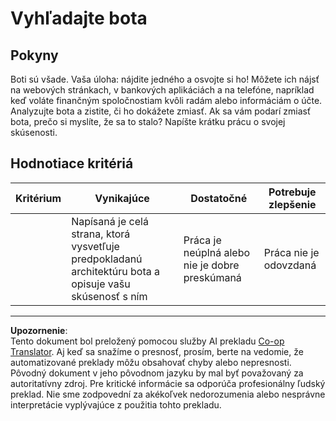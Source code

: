 <!--
CO_OP_TRANSLATOR_METADATA:
{
  "original_hash": "1d7583e8046dacbb0c056d5ba0a71b16",
  "translation_date": "2025-09-05T17:02:04+00:00",
  "source_file": "6-NLP/1-Introduction-to-NLP/assignment.md",
  "language_code": "sk"
}
-->
# Vyhľadajte bota

## Pokyny

Boti sú všade. Vaša úloha: nájdite jedného a osvojte si ho! Môžete ich nájsť na webových stránkach, v bankových aplikáciách a na telefóne, napríklad keď voláte finančným spoločnostiam kvôli radám alebo informáciám o účte. Analyzujte bota a zistite, či ho dokážete zmiasť. Ak sa vám podarí zmiasť bota, prečo si myslíte, že sa to stalo? Napíšte krátku prácu o svojej skúsenosti.

## Hodnotiace kritériá

| Kritérium | Vynikajúce                                                                                                   | Dostatočné                                 | Potrebuje zlepšenie   |
| --------- | ----------------------------------------------------------------------------------------------------------- | ------------------------------------------ | --------------------- |
|           | Napísaná je celá strana, ktorá vysvetľuje predpokladanú architektúru bota a opisuje vašu skúsenosť s ním     | Práca je neúplná alebo nie je dobre preskúmaná | Práca nie je odovzdaná |

---

**Upozornenie**:  
Tento dokument bol preložený pomocou služby AI prekladu [Co-op Translator](https://github.com/Azure/co-op-translator). Aj keď sa snažíme o presnosť, prosím, berte na vedomie, že automatizované preklady môžu obsahovať chyby alebo nepresnosti. Pôvodný dokument v jeho pôvodnom jazyku by mal byť považovaný za autoritatívny zdroj. Pre kritické informácie sa odporúča profesionálny ľudský preklad. Nie sme zodpovední za akékoľvek nedorozumenia alebo nesprávne interpretácie vyplývajúce z použitia tohto prekladu.